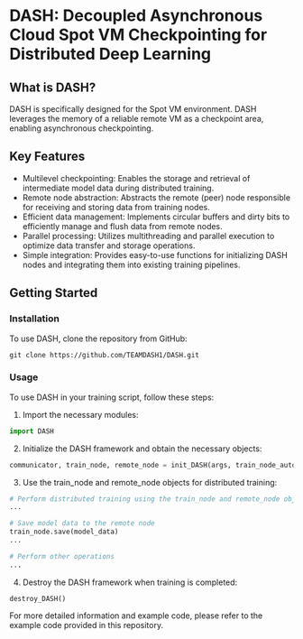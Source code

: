 # DASH: Decoupled Asynchronous Cloud Spot VM Checkpointing for Distributed Deep Learning

## What is DASH?

DASH is specifically designed for the Spot VM environment. DASH leverages the memory of a reliable remote VM as a checkpoint area, enabling asynchronous checkpointing. 

## Key Features

- Multilevel checkpointing: Enables the storage and retrieval of intermediate model data during distributed training.
- Remote node abstraction: Abstracts the remote (peer) node responsible for receiving and storing data from training nodes.
- Efficient data management: Implements circular buffers and dirty bits to efficiently manage and flush data from remote nodes.
- Parallel processing: Utilizes multithreading and parallel execution to optimize data transfer and storage operations.
- Simple integration: Provides easy-to-use functions for initializing DASH nodes and integrating them into existing training pipelines.

## Getting Started

### Installation

To use DASH, clone the repository from GitHub:

```shell
git clone https://github.com/TEAMDASH1/DASH.git
```

### Usage

To use DASH in your training script, follow these steps:

1. Import the necessary modules:

```python
import DASH
```

2. Initialize the DASH framework and obtain the necessary objects:

```python
communicator, train_node, remote_node = init_DASH(args, train_node_auto_start=True)
```

3. Use the train_node and remote_node objects for distributed training:

```python
# Perform distributed training using the train_node and remote_node objects
...

# Save model data to the remote node
train_node.save(model_data)
...

# Perform other operations
...
```

4. Destroy the DASH framework when training is completed:

```python3
destroy_DASH()
```

For more detailed information and example code, please refer to the example code provided in this repository.
